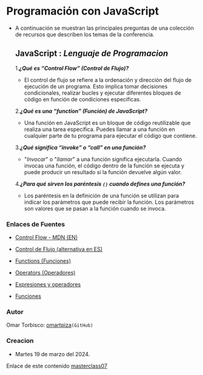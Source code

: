 # Programación con JavaScript
- A continuación se muestran las principales preguntas de una colección de recursos que describen los temas de la conferencia.

  ## JavaScript : *Lenguaje de Programacion*
  
   1.***¿Qué es “Control Flow” (Control de Flujo)?***

    - El control de flujo se refiere a la ordenación y dirección del flujo de ejecución de un programa. Esto implica tomar decisiones condicionales, realizar bucles y ejecutar diferentes bloques de código en función de condiciones específicas.

   2.***¿Qué es una “function” (Función) de JavaScript?***

    - Una función en JavaScript es un bloque de código reutilizable que realiza una tarea específica. Puedes llamar a una función en cualquier parte de tu programa para ejecutar el código que contiene.
      
   3.***¿Qué significa “invoke” o “call” en una función?***

    -  "*Invocar*" o "*llamar*" a una función significa ejecutarla. Cuando invocas una función, el código dentro de la función se ejecuta y puede producir un resultado si la función devuelve algún valor.

    4.***¿Para qué sirven los paréntesis `()` cuando defines una función?***

    - Los paréntesis en la definición de una función se utilizan para indicar los parámetros que puede recibir la función. Los parámetros son valores que se pasan a la función cuando se invoca.
  
### Enlaces de Fuentes

- [Control Flow - MDN (EN)](https://developer.mozilla.org/en-US/docs/Glossary/Control_flow)

- [Control de Flujo (alternativa en ES)](https://arielfuggini.com/javascript-definitivo-vol1/control-de-flujo/)

- [Functions (Funciones)](https://www.w3schools.com/js/js_functions.asp)

- [Operators (Operadores)](https://www.w3schools.com/js/js_operators.asp)

- [Expresiones y operadores](https://developer.mozilla.org/es/docs/Web/JavaScript/Guide/Expressions_and_Operators)

- [Funciones](https://developer.mozilla.org/es/docs/Web/JavaScript/Reference/Functions)

### Autor
Omar Torbisco: [omartpiza](https://github.com/omartpiza)`(GitHub)`

### Creacion
- Martes 19 de marzo del 2024.

Enlace de este contenido [masterclass07](https://omartpiza.github.io/reading-notes/102/masterclass07)